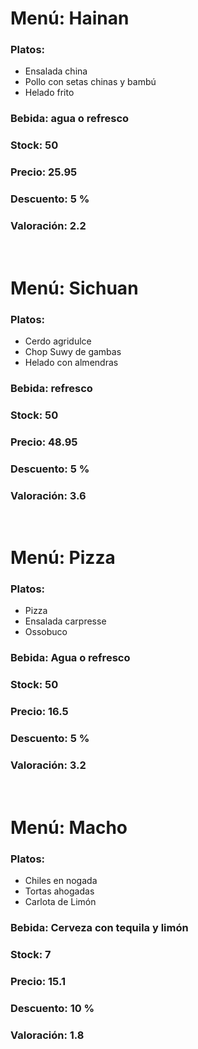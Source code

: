# **Menú: Hainan**
### Platos: 
- Ensalada china
- Pollo con setas chinas y bambú
- Helado frito

### Bebida: agua o refresco

### Stock: 50

### Precio: 25.95

### Descuento: 5 %

### **Valoración:** 2.2
<br>

# **Menú: Sichuan**
### Platos: 
- Cerdo agridulce
- Chop Suwy de gambas
- Helado con almendras

### Bebida: refresco

### Stock: 50

### Precio: 48.95

### Descuento: 5 %

### **Valoración:** 3.6
<br>

# **Menú: Pizza**
### Platos: 
- Pizza
- Ensalada carpresse
- Ossobuco

### Bebida: Agua o refresco

### Stock: 50

### Precio: 16.5

### Descuento: 5 %

### **Valoración:** 3.2
<br>

# **Menú: Macho**
### Platos: 
- Chiles en nogada
- Tortas ahogadas
- Carlota de Limón

### Bebida: Cerveza con tequila y limón

### Stock: 7

### Precio: 15.1

### Descuento: 10 %

### **Valoración:** 1.8
<br>
